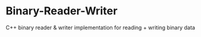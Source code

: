# Binary-Reader-Writer
C++ binary reader &amp; writer implementation for reading + writing binary data
